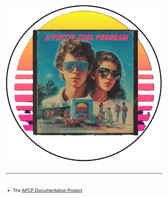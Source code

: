 <div align="center">

  <picture>
    <source media="(prefers-color-scheme: dark)" srcset=".github/img/logo/apcp-logo-dark-768x768.png">
    <source media="(prefers-color-scheme: light)" srcset=".github/img/logo/apcp-logo-light-768x768.png">
    <img alt="Fallback image description" src=".github/img/logo/apcp-logo-light-768x768.png">
  </picture>

</div>

<br>

***

<br>

* The [APCP Documentation Project](/docproj/README.md)